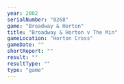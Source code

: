 ```yaml
---
year: 2002
serialNumber: "0268" 
game: "Broadway & Horton"
title: "Broadway & Horton v The Min"
gameLocation: "Horton Cross"
gameDate: ""
shortReport: ""
result: ""
resultType: ""
type: "game"
---
```

